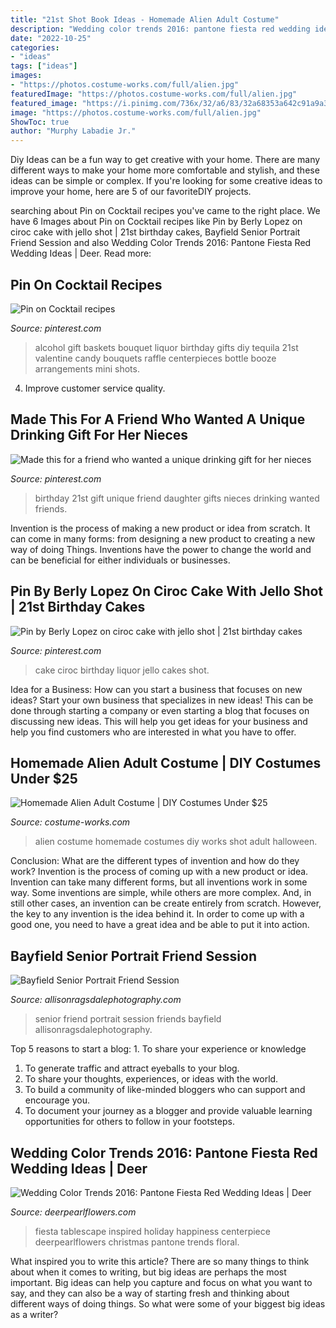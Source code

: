 ```yaml
---
title: "21st Shot Book Ideas - Homemade Alien Adult Costume"
description: "Wedding color trends 2016: pantone fiesta red wedding ideas"
date: "2022-10-25"
categories:
- "ideas"
tags: ["ideas"]
images:
- "https://photos.costume-works.com/full/alien.jpg"
featuredImage: "https://photos.costume-works.com/full/alien.jpg"
featured_image: "https://i.pinimg.com/736x/32/a6/83/32a68353a642c91a9a3531655f9b0b4d.jpg"
image: "https://photos.costume-works.com/full/alien.jpg"
ShowToc: true
author: "Murphy Labadie Jr."
---
```



Diy Ideas can be a fun way to get creative with your home. There are many different ways to make your home more comfortable and stylish, and these ideas can be simple or complex. If you're looking for some creative ideas to improve your home, here are 5 of our favoriteDIY projects.

	

		
searching about Pin on Cocktail recipes you've came to the right place. We have 6 Images about Pin on Cocktail recipes like Pin by Berly Lopez on ciroc cake with jello shot | 21st birthday cakes, Bayfield Senior Portrait Friend Session and also Wedding Color Trends 2016: Pantone Fiesta Red Wedding Ideas | Deer. Read more:
		
    
## Pin On Cocktail Recipes

<img loading=lazy src="https://i.pinimg.com/736x/0c/b5/c3/0cb5c328203a1a400823958ea55a6152--alcohol-shots-tequila-shots.jpg" onerror="this.onerror=null;this.src='https://tse1.mm.bing.net/th?id=OIP.UOqUtCeb4o-L0a6T6Dh9uwAAAA&amp;pid=15.1';" alt="Pin on Cocktail recipes">

_Source: pinterest.com_

>alcohol gift baskets bouquet liquor birthday gifts diy tequila 21st valentine candy bouquets raffle centerpieces bottle booze arrangements mini shots. 

	

4. Improve customer service quality.

    
## Made This For A Friend Who Wanted A Unique Drinking Gift For Her Nieces

<img loading=lazy src="https://i.pinimg.com/736x/90/e9/84/90e984930ac492618ac167dc8213a5e2--st-birthday-birthday-ideas.jpg" onerror="this.onerror=null;this.src='https://tse1.mm.bing.net/th?id=OIP.CLdL0a6F0DrfhwlrOp_xlgHaJ3&amp;pid=15.1';" alt="Made this for a friend who wanted a unique drinking gift for her nieces">

_Source: pinterest.com_

>birthday 21st gift unique friend daughter gifts nieces drinking wanted friends. 

	

Invention is the process of making a new product or idea from scratch. It can come in many forms: from designing a new product to creating a new way of doing Things. Inventions have the power to change the world and can be beneficial for either individuals or businesses.

    
## Pin By Berly Lopez On Ciroc Cake With Jello Shot | 21st Birthday Cakes

<img loading=lazy src="https://i.pinimg.com/736x/32/a6/83/32a68353a642c91a9a3531655f9b0b4d.jpg" onerror="this.onerror=null;this.src='https://tse2.mm.bing.net/th?id=OIP.Q86a9Q1BbzE_4cpIOQtLsgHaJ3&amp;pid=15.1';" alt="Pin by Berly Lopez on ciroc cake with jello shot | 21st birthday cakes">

_Source: pinterest.com_

>cake ciroc birthday liquor jello cakes shot. 

	

Idea for a Business: How can you start a business that focuses on new ideas?
Start your own business that specializes in new ideas! This can be done through starting a company or even starting a blog that focuses on discussing new ideas. This will help you get ideas for your business and help you find customers who are interested in what you have to offer.

    
## Homemade Alien Adult Costume | DIY Costumes Under $25

<img loading=lazy src="https://photos.costume-works.com/full/alien.jpg" onerror="this.onerror=null;this.src='https://tse1.mm.bing.net/th?id=OIP.ugSF9045knk1rUS79pgegAHaKh&amp;pid=15.1';" alt="Homemade Alien Adult Costume | DIY Costumes Under $25">

_Source: costume-works.com_

>alien costume homemade costumes diy works shot adult halloween. 

	

Conclusion: What are the different types of invention and how do they work?
Invention is the process of coming up with a new product or idea. Invention can take many different forms, but all inventions work in some way. Some inventions are simple, while others are more complex. And, in still other cases, an invention can be create entirely from scratch. However, the key to any invention is the idea behind it. In order to come up with a good one, you need to have a great idea and be able to put it into action.

    
## Bayfield Senior Portrait Friend Session

<img loading=lazy src="http://allisonragsdalephotography.com/wp-content/uploads/2014/08/allisonragsdalephotography-6716.jpg" onerror="this.onerror=null;this.src='https://tse1.mm.bing.net/th?id=OIP.0arcWqLSl_v0dZKQRu93zQHaE7&amp;pid=15.1';" alt="Bayfield Senior Portrait Friend Session">

_Source: allisonragsdalephotography.com_

>senior friend portrait session friends bayfield allisonragsdalephotography. 

	

Top 5 reasons to start a blog: 1. To share your experience or knowledge
1. To generate traffic and attract eyeballs to your blog. 
2. To share your thoughts, experiences, or ideas with the world. 
3. To build a community of like-minded bloggers who can support and encourage you. 
4. To document your journey as a blogger and provide valuable learning opportunities for others to follow in your footsteps. 

    
## Wedding Color Trends 2016: Pantone Fiesta Red Wedding Ideas | Deer

<img loading=lazy src="http://www.deerpearlflowers.com/wp-content/uploads/2015/09/fiesta-red-and-green-wedding-centerpiece-ideas.jpg" onerror="this.onerror=null;this.src='https://tse3.mm.bing.net/th?id=OIP.2LDu_fPw6xTKyiZShfmAMAHaLH&amp;pid=15.1';" alt="Wedding Color Trends 2016: Pantone Fiesta Red Wedding Ideas | Deer">

_Source: deerpearlflowers.com_

>fiesta tablescape inspired holiday happiness centerpiece deerpearlflowers christmas pantone trends floral. 

	

What inspired you to write this article?
There are so many things to think about when it comes to writing, but big ideas are perhaps the most important. Big ideas can help you capture and focus on what you want to say, and they can also be a way of starting fresh and thinking about different ways of doing things. So what were some of your biggest big ideas as a writer?

